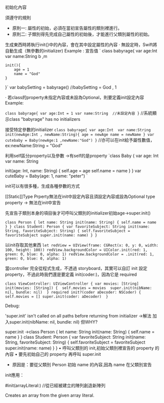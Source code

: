 初始化內容

須遵守的規則

-   原則一: 屬性的初始，必須在當初宣告屬性的類別裡進行。
-   原則二: 子類別得先完成自己屬性的初始後，才能進行父類別屬性的初始。

生成東西時將執行init{}中的內容，會在其中設定屬性的內容
· 無設定時，Swift將自動生成（無參數的initializer)
Example : 
宣告值
`
class babyrage{
	var age:Int
	var name:String b ,m
	
	init(){
		age = 1
		name = "God"
	}
}`
var babySetting = babyrage() 
//babySetting  = God , 1

· 若class的property未指定內容或未設為Optional，則要定義init設定內容
Example:

`class babyrage{
	var age:Int = 1
	var name:String  //未設定內容
}`
//系統顯示class "babyrage" has no initializers


接受特定參數的initializer 
`class babyrage{
	var age:Int 
	var name:String
	init(newAge:Int , newName:String){
		age = newAge
		name = newName
	}
	var cutebaby = Baby(newAge:1 ,newName:"God")
}`
//亦可以在init給予屬性數值，ex:newName:String = "God"

利用self區分property以及參數 ->有self的是property
`class Baby {
	var age: Int
	var name: String

init(age: Int, name: String) {
	self.age = age
	self.name = name
}
}
var cuteBaby = Baby(age: 1, name: "peter")
`

init可以有很多種，生成各種參數的方式

[[Static]]Type Prperty無法在init中設定內容且須設定內容或設為Optional
type property -> 無法在init中宣告

先宣告子類別本身的項目後才可呼叫父類別的initializer初始age->super.init() 

`class Person {
	let name: String
	init(name: String) {
	self.name = name
	}
}
class Student: Person {
	var favoriteSubject: String
	init(name: String, favoriteSubject: String) {
	self.favoriteSubject = favoriteSubject
	super.init(name: name)
	}
}`

以init存取其他東西
`
let redView = UIView(frame: CGRect(x: 0, y: 0, width: 100, height: 100))
redView.backgroundColor = UIColor.init(red: 1, green: 0, blue: 0, alpha: 1)
redView.backgroundColor = .init(red: 1, green: 0, blue: 0, alpha: 1)
`


當controller 完全從程式生成，不透過 storyboard，其實可以自訂 init 設定 property，不過此時我們還是要定義 init(coder:)，因為它是 required

`class ViewController: UIViewController {
var movies: [String]
init(movies: [String]) { 
	self.movies = movies 
	super.init(nibName: nil, bundle: nil) 
	}
required init?(coder aDecoder: NSCoder) { 
	self.movies = [] super.init(coder: aDecoder) 
}`


Debug:
      

'super.init' isn't called on all paths before returning from initializer ->解法
加入super.init(nibName: nil, bundle: nil)
但WHY?


super.init
->class Person {
	let name: String
	init(name: String) {
		self.name = name
	}
}
class Student: Person {
	var favoriteSubject: String
	init(name: String, favoriteSubject: String) {
		self.favoriteSubject = favoriteSubject
		super.init(name: name)
	}
}
• 呼叫父類別的 init,初始父類別裡宣告的 property 的內容
• 要先初始自己的 property 再呼叫 super.init
- 原因是：要從父類別 Person 初始 name 的內容,因為 name 在父類別宣告



init應用：

#init(arrayLiteral:)  //從已經被建立的陣列創造新陣列

Creates an array from the given array literal.
